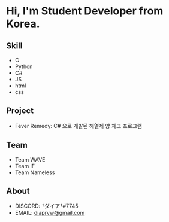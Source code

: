 # Hi, I'm Student Developer from Korea.

<!--
dia-7691/dia-7691** is a ✨ _special_ ✨ repository because its `README.md` (this file) appears on your GitHub profile.

- 🔭 I’m currently working on ...
- 🌱 I’m currently learning ...
- 👯 I’m looking to collaborate on ...
- 🤔 I’m looking for help with ...
- 💬 Ask me about ...
- 📫 How to reach me: ...
- 😄 Pronouns: ...
- ⚡ Fun fact: ...
-->

## Skill
 - C
 - Python
 - C#
 - JS
 - html
 - css
 
## Project
 - Fever Remedy: C# 으로 개발된 해열제 양 체크 프로그램
 
## Team
 - Team WAVE
 - Team IF
 - Team Nameless
 
## About
 - DISCORD: †ダイア†#7745
 - EMAIL: diaprvw@gmail.com
